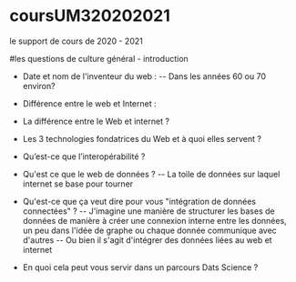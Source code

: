 # coursUM320202021
le support de cours de 2020 - 2021

#les questions de culture général - introduction

* Date et nom de l'inventeur du web :
-- Dans les années 60 ou 70 environ?

* Différence entre le web et Internet :

* La différence entre le Web et internet ?

* Les 3 technologies fondatrices du Web et à quoi elles servent ?

* Qu’est-ce que l’interopérabilité ?

* Qu'est ce que le web de données ?
-- La toile de données sur laquel internet se base pour tourner

* Qu'est-ce que ça veut dire pour vous "intégration de données connectées" ?
-- J'imagine une manière de structurer les bases de données de manière à créer une connexion
interne entre les données, un peu dans l'idée de graphe ou chaque donnée communique avec d'autres
-- Ou bien il s'agit d'intégrer des données liées au web et internet

* En quoi cela peut vous servir dans un parcours Dats Science ?
